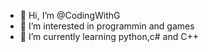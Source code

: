 - 👋 Hi, I’m @CodingWithG
- 👀 I’m interested in programmin and games
- 🌱 I’m currently learning python,c# and C++

<!---
CodingWithG/CodingWithG is a ✨ special ✨ repository because its `README.md` (this file) appears on your GitHub profile.
You can click the Preview link to take a look at your changes.
--->
